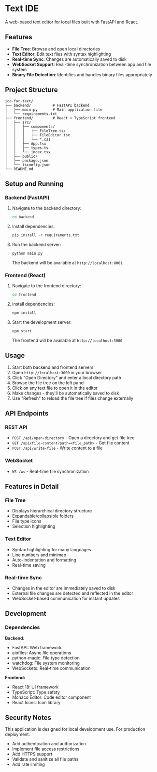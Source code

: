 # Text IDE

A web-based text editor for local files built with FastAPI and React.

## Features

- **File Tree**: Browse and open local directories
- **Text Editor**: Edit text files with syntax highlighting
- **Real-time Sync**: Changes are automatically saved to disk
- **WebSocket Support**: Real-time synchronization between app and file system
- **Binary File Detection**: Identifies and handles binary files appropriately

## Project Structure

```
ide-for-text/
├── backend/          # FastAPI backend
│   ├── main.py       # Main application file
│   └── requirements.txt
├── frontend/         # React + TypeScript frontend
│   ├── src/
│   │   ├── components/
│   │   │   ├── FileTree.tsx
│   │   │   ├── FileEditor.tsx
│   │   │   └── *.css
│   │   ├── App.tsx
│   │   ├── types.ts
│   │   └── index.tsx
│   ├── public/
│   ├── package.json
│   └── tsconfig.json
└── README.md
```

## Setup and Running

### Backend (FastAPI)

1. Navigate to the backend directory:
   ```bash
   cd backend
   ```

2. Install dependencies:
   ```bash
   pip install -r requirements.txt
   ```

3. Run the backend server:
   ```bash
   python main.py
   ```

   The backend will be available at `http://localhost:8001`

### Frontend (React)

1. Navigate to the frontend directory:
   ```bash
   cd frontend
   ```

2. Install dependencies:
   ```bash
   npm install
   ```

3. Start the development server:
   ```bash
   npm start
   ```

   The frontend will be available at `http://localhost:3000`

## Usage

1. Start both backend and frontend servers
2. Open `http://localhost:3000` in your browser
3. Click "Open Directory" and enter a local directory path
4. Browse the file tree on the left panel
5. Click on any text file to open it in the editor
6. Make changes - they'll be automatically saved to disk
7. Use "Refresh" to reload the file tree if files change externally

## API Endpoints

### REST API

- `POST /api/open-directory` - Open a directory and get file tree
- `GET /api/file-content?path=<file_path>` - Get file content
- `POST /api/write-file` - Write content to a file

### WebSocket

- `WS /ws` - Real-time file synchronization

## Features in Detail

### File Tree
- Displays hierarchical directory structure
- Expandable/collapsible folders
- File type icons
- Selection highlighting

### Text Editor
- Syntax highlighting for many languages
- Line numbers and minimap
- Auto-indentation and formatting
- Real-time saving

### Real-time Sync
- Changes in the editor are immediately saved to disk
- External file changes are detected and reflected in the editor
- WebSocket-based communication for instant updates

## Development

### Dependencies

**Backend:**
- FastAPI: Web framework
- aiofiles: Async file operations
- python-magic: File type detection
- watchdog: File system monitoring
- WebSockets: Real-time communication

**Frontend:**
- React 18: UI framework
- TypeScript: Type safety
- Monaco Editor: Code editor component
- React Icons: Icon library

## Security Notes

This application is designed for local development use. For production deployment:
- Add authentication and authorization
- Implement file access restrictions
- Add HTTPS support
- Validate and sanitize all file paths
- Add rate limiting